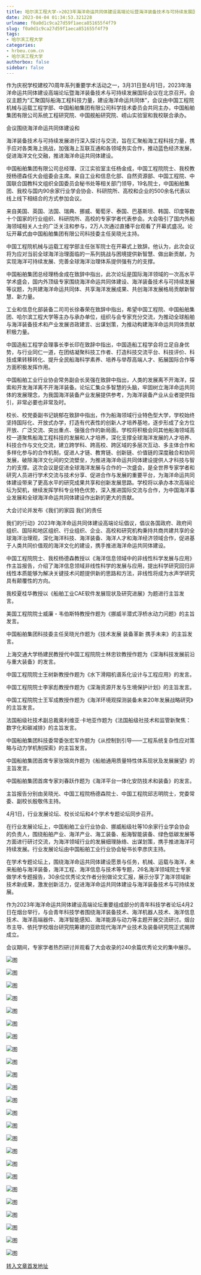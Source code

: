 ```yaml
---
title: 哈尔滨工程大学->2023年海洋命运共同体建设高端论坛暨海洋装备技术与可持续发展国际会议召开 | hrbeu.com.cn
date: 2023-04-04 01:34:53.321228
urlname: f0a0d1c9ca27d59f1aeca851655f4f79
slug: f0a0d1c9ca27d59f1aeca851655f4f79
tags: 
- 哈尔滨工程大学
categories:
- hrbeu.com.cn
- 哈尔滨工程大学
authorbox: false
sidebar: false
---
```

作为庆祝学校建校70周年系列重要学术活动之一，3月31日至4月1日，2023年海洋命运共同体建设高端论坛暨海洋装备技术与可持续发展国际会议在北京召开。会议主题为“汇聚国际船海工程科技力量，建设海洋命运共同体”，会议由中国工程院机械与运载工程学部、中国船舶集团有限公司科学技术委员会共同主办，中国船舶集团有限公司系统工程研究院、中国舰船研究院、崂山实验室和我校联合承办。

会议围绕海洋命运共同体建设和
<!--more-->
海洋装备技术与可持续发展进行深入探讨与交流，旨在汇聚船海工程科技力量，携手应对各类海上挑战，加强海上互联互通和各领域务实合作，推动蓝色经济发展，促进海洋文化交融，推进海洋命运共同体建设。

中国船舶集团有限公司总经理、汉江实验室主任杨金成，中国工程院院士、我校教授杨德森任大会组委会主席。来自工业和信息化部、自然资源部、中国工程院、中国联合国教科文组织全国委员会秘书处等相关部门领导，19名院士，中国船舶集团、我校与国内90余家行业学会协会、科研院所、高校和企业的500余名代表以线上线下相结合的方式参加会议。

来自美国、英国、法国、瑞典、挪威、葡萄牙、泰国、巴基斯坦、韩国、印度等数十个国家的行业组织、科研院所、高校的专家学者代表参会。大会吸引了国内外船海领域相关人士的广泛关注和参与，2万人次通过直播平台观看了开幕式盛况。论坛开幕式由中国船舶集团有限公司科技委主任吴晓光主持。

中国工程院机械与运载工程学部主任张军院士在开幕式上致辞。他认为，此次会议将为应对当前全球海洋治理面临的一系列挑战与困境提供新智慧、做出新贡献，为实现海洋可持续发展、完善全球海洋治理体系提供强有力的支撑。

中国船舶集团总经理杨金成在致辞中指出，此次论坛是国际海洋领域的一次高水平学术盛会，国内外顶级专家围绕海洋命运共同体建设、海洋装备技术与可持续发展等议题，为共建海洋命运共同体、共享海洋发展成果、共创海洋发展格局贡献新智慧、新力量。

工业和信息化部装备二司司长徐春荣在致辞中指出，希望中国工程院、中国船舶集团、哈尔滨工程大学等主办与承办单位，组织与会专家充分交流，为推动全球船舶与海洋装备技术和产业发展咨政建言、出谋划策，为推动构建海洋命运共同体贡献积极力量。

中国造船工程学会理事长李长印在致辞中指出，中国造船工程学会将立足自身优势，与行业同仁一道，在团结凝聚科技工作者、打造科技交流平台、科技评价、科技成果转移转化、提升全民船海科学素养、培养与举荐高端人才、拓展国际合作等方面积极发挥作用。

中国船舶工业行业协会常务副会长吴强在致辞中指出，人类的发展离不开海洋，探索和开发海洋离不开海洋装备。论坛汇集众多智慧的头脑，牢固树立海洋命运共同体的发展理念，为我国海洋装备产业发展提供参考，为海洋装备产业从业者提供指引，非常必要也非常及时。

校长、校党委副书记姚郁在致辞中指出，作为船海领域行业特色型大学，学校始终坚持国际化、开放式办学，打造有代表性的创新人才培养基地，逐步形成了全方位开放、广泛交流、突出重点、强强合作的新局面。学校将积极会同其他船海领域高校一道聚焦船海工程科技的发展和人才培养，深化支撑全球海洋发展的人才培养、科技合作与文化交流，建立跨学科、跨高校、跨区域的多层次互动、多主体合作和多样化参与的合作机制，促进人才链、教育链、创新链、价值链的深度融合和协同发展，破除海洋文化间的交流壁垒，为推进海洋命运共同体建设提供人才科技与智力的支撑。这次会议是促进全球海洋发展与合作的一次盛会，是全世界专家学者和研究人员进行学术交流与技术分享、促进合作与发展的重要平台，为海洋命运共同体建设带来了更高水平的研究成果共享和创新发展思路。学校将以承办本次高端论坛为契机，继续发挥学科专业特色优势，深入推进国际交流与合作，为中国海洋事业发展和全球海洋命运共同体建设作出新的更大的贡献。

大会讨论并发布《我们的家园 我们的责任

我们的行动》2023年海洋命运共同体建设高端论坛倡议，倡议各国政府、政府间组织、国际和地区组织、行业组织、企业、高校和研究机构秉持共商共建共享的全球海洋治理观，深化海洋科技、海洋装备、海洋人才和海洋经济领域合作，促进基于人类共同价值观的海洋文化的建设，携手推进海洋命运共同体建设。

中国工程院院士、我校杨德森教授以《海洋信息领域中的非线性科学发展与应用》作主旨报告，介绍了海洋信息领域非线性科学的发展与应用，提出科学研究回归非线性本质能够为解决关键技术问题提供新的思路和方法，非线性将成为水声学研究具有颠覆性的方向。

我校夏桂华教授以《船舶工业CAE软件发展现状及研究进展》为题进行主旨发言。

美国工程院院士威廉・韦伯斯特教授作题为《挪威半潜式浮桥水动力问题》的主旨发言。

中国船舶集团科技委主任吴晓光作题为《技术发展 装备革新 携手未来》的主旨发言。

上海交通大学杨建民教授代中国工程院院士林忠钦教授作题为《深海科技发展前沿与重大装备》的发言。

中国工程院院士王树新教授作题为《水下滑翔机谱系化设计与工程应用》的发言。

中国工程院院士李家彪教授作题为《深海资源开发与生境保护计划》的主旨发言。

中国工程院院士王军成教授作题为《海洋环境观探测装备未来20年发展战略研究》的主旨发言。

法国船级社技术副总裁奥利维亚·卡地亚作题为《法国船级社技术和监管新聚焦：数字化和碳减排》的主旨发言。

中国船舶集团科技委常委张宏军作题为《从控制到引导——工程系统复杂性应对策略与动力学机制探索》的主旨发言。

中国船舶集团首席专家张锦岚作题为《船舶通用质量特性体系现状及发展展望》的主旨发言。

中国船舶集团首席专家刘春跃作题为《海洋平台一体化安防技术和装备》的发言。

主旨报告分别由吴晓光、中国工程院杨德森院士、中国工程院邱志明院士，党委常委、副校长殷敬伟主持。

4月1日，行业发展论坛、校长论坛和4个学术专题论坛同步召开。

在行业发展论坛上，中国船舶工业行业协会、挪威船级社等10余家行业学会协会的负责人，围绕船舶产业、海洋产业、海工装备、船海智能装备、绿色低碳发展等方面进行研讨交流，为海洋领域行业的发展细理脉络、出谋划策，携手推进海洋可持续发展。行业发展论坛由中国船舶工业行业协会秘书长李彦庆主持。

在学术专题论坛上，围绕海洋命运共同体建设愿景与任务，机械、运载与海洋，未来船舶与海洋装备，海洋工程、海洋信息与技术等专题，26名海洋领域院士专家做学术专题报告，30余位优秀论文作者分别做论文汇报，展示分享了海洋领域新技术新成果，激发创新活力，促进海洋命运共同体建设与海洋装备技术与可持续发展。

作为2023年海洋命运共同体建设高端论坛重要组成部分的青年科技学者论坛4月2日在烟台举行，与会青年科技学者围绕海洋装备技术、海洋机器人技术、海洋信息技术、海洋高端器件、海洋智能感知、海洋能源与动力等主题开展交流研讨。烟台市主导、依托学校烟台研究院筹建的亚欧现代海洋产业技术及装备研究院正式揭牌成立。

会议期间，专家学者热烈研讨并观看了大会收录的240余篇优秀论文的集中展示。

![图](http://gongxue.cn/__local/4/96/E4/396F8F1C30753F0B3DF28A89F2D_6CA980EC_1E003.jpg)

![图](http://gongxue.cn/__local/F/47/C3/7FB4A51316C831C3C73ECAF1B4C_1CF2F938_6A63F.jpeg)

![图](http://gongxue.cn/__local/7/E1/AC/DF28FCF1E84A8C0CCCF7074B5AB_FEC02C24_4DA0F.jpg)

![图](http://gongxue.cn/__local/A/0A/42/7BE8AAD4419E101027EC65A6FE1_ACE2B75F_27815.jpg)

![图](http://gongxue.cn/__local/6/FE/F9/16FFBB9D42AA657164092C716D4_C8C9F313_66DF.jpg)

![图](http://gongxue.cn/__local/9/3A/51/781CD7F3D6E32A6513B7D8E2F90_6FA9B7BE_884E.jpg)

![图](http://gongxue.cn/__local/B/B8/D0/248E48105FE13CE8A07C5F1488A_AFC9C288_8484.jpg)

![图](http://gongxue.cn/__local/8/10/2F/32B5551FB863922C31F3BA4774A_6AB12B51_E8BF.jpg)

![图](http://gongxue.cn/__local/8/B2/EF/3A66487EC50AB16BE93B9783127_43C256E2_8414.jpg)

![图](http://gongxue.cn/__local/7/82/BE/2CEFAE55B4BE1069DC5D3DC9C9C_2AEED140_698A.jpg)

![图](http://gongxue.cn/__local/2/AF/46/EAAD9D0A02112FE2681BCC1363E_52799C1E_6BE5.jpg)

![图](http://gongxue.cn/__local/0/F2/3A/B487D9710A0E197244D55CF6899_962C93F6_6C79.jpg)

![图](http://gongxue.cn/__local/B/94/E6/2967284DAFADB829B211643C5FD_EC807FE9_6CAE.jpg)

![图](http://gongxue.cn/__local/2/6F/8E/50C42C1D8F19CFB3134F6C9CB59_95933C98_2B22.jpg)

![图](http://gongxue.cn/__local/5/78/CE/9F487E4C8B43F26D41D4927AFC6_5323397F_1BB96.jpg)

![图](http://gongxue.cn/__local/5/A4/AA/AAF682E3F55C05DB21D64BE3CF0_0AA27988_65D2.jpg)

![图](http://gongxue.cn/__local/0/45/47/0899C67CCE6E233272B64D864B8_461BEE87_1CB66.jpg)

![图](http://gongxue.cn/__local/D/01/75/3705C7A1483395548C0D256D0E4_45ADBF12_1F307.jpg)

![图](http://gongxue.cn/__local/0/EA/9D/519493C52E27F721D8BF6DB4680_EC777875_1CE99.jpg)

![图](http://gongxue.cn/__local/3/DF/FA/A3AA3D84A87BF31414E8120872D_29D15972_1E5B8.jpg)

![图](http://gongxue.cn/__local/6/38/6D/A1C39581510A4018A604B697FD9_828FE36E_1AE29.jpg)

![图](http://gongxue.cn/__local/0/7E/8C/867E737DBCFD2B0BEAE0A1A5ABB_7C1C92DD_135E6.jpg)

![图](http://gongxue.cn/__local/2/17/E4/80E08331EE84BD07AEC97D263A2_1542E659_2FD98.jpg)

![图](http://gongxue.cn/__local/F/B1/05/692350A7C24D7C8EE59D1D01CCF_B7E466E5_843F5.jpeg)

[转入文章首发地址](http://gongxue.cn/info/1141/75098.htm)